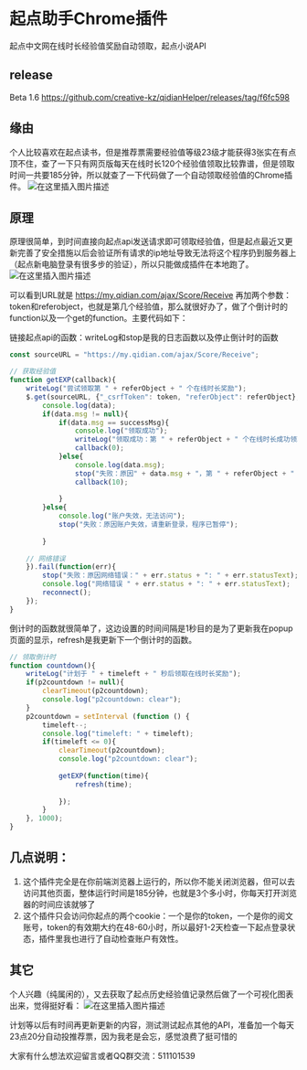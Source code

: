 # 起点助手Chrome插件
起点中文网在线时长经验值奖励自动领取，起点小说API

## release
Beta 1.6 https://github.com/creative-kz/qidianHelper/releases/tag/f6fc598

## 缘由
个人比较喜欢在起点读书，但是推荐票需要经验值等级23级才能获得3张实在有点顶不住，查了一下只有网页版每天在线时长120个经验值领取比较靠谱，但是领取时间一共要185分钟，所以就查了一下代码做了一个自动领取经验值的Chrome插件。
![在这里插入图片描述](https://img-blog.csdnimg.cn/20210321065534470.png?x-oss-process=image/watermark,type_ZmFuZ3poZW5naGVpdGk,shadow_10,text_aHR0cHM6Ly9ibG9nLmNzZG4ubmV0L2hhbmRzb21laG9uZXk=,size_16,color_FFFFFF,t_70)

## 原理
原理很简单，到时间直接向起点api发送请求即可领取经验值，但是起点最近又更新完善了安全措施以后会验证所有请求的ip地址导致无法将这个程序扔到服务器上（起点新电脑登录有很多步的验证），所以只能做成插件在本地跑了。
![在这里插入图片描述](https://img-blog.csdnimg.cn/20210321070158718.png)

可以看到URL就是 https://my.qidian.com/ajax/Score/Receive 再加两个参数：token和referobject，也就是第几个经验值，那么就很好办了，做了个倒计时的function以及一个get的function。主要代码如下：

链接起点api的函数：writeLog和stop是我的日志函数以及停止倒计时的函数
```javascript
const sourceURL = "https://my.qidian.com/ajax/Score/Receive";

// 获取经验值
function getEXP(callback){
    writeLog("尝试领取第 " + referObject + " 个在线时长奖励");
    $.get(sourceURL, {"_csrfToken": token, "referObject": referObject}, function(data){
        console.log(data);
        if(data.msg != null){
            if(data.msg == successMsg){
                console.log("领取成功");
                writeLog("领取成功：第 " + referObject + " 个在线时长成功领取");
                callback(0);
            }else{
                console.log(data.msg);
                stop("失败：原因" + data.msg + "，第 " + referObject + " 个在线时长未领取");
                callback(10);
                
            }
        }else{
            console.log("账户失效，无法访问");
            stop("失败：原因账户失效，请重新登录，程序已暂停");
            
        }
        
    // 网络错误
    }).fail(function(err){
        stop("失败：原因网络错误：" + err.status + ": " + err.statusText);
        console.log("网络错误 " + err.status + ": " + err.statusText);
        reconnect();
    });
}
```


倒计时的函数就很简单了，这边设置的时间间隔是1秒目的是为了更新我在popup页面的显示，refresh是我更新下一个倒计时的函数。
```javascript
// 领取倒计时
function countdown(){
    writeLog("计划于 " + timeleft + " 秒后领取在线时长奖励");
    if(p2countdown != null){
        clearTimeout(p2countdown);
        console.log("p2countdown: clear");
    }
    p2countdown = setInterval (function () {
        timeleft--;
        console.log("timeleft: " + timeleft);
        if(timeleft <= 0){
            clearTimeout(p2countdown);
            console.log("p2countdown: clear");
            
            getEXP(function(time){
                refresh(time);
                
            });
        }
    }, 1000);
}
```

## 几点说明：
1. 这个插件完全是在你前端浏览器上运行的，所以你不能关闭浏览器，但可以去访问其他页面，整体运行时间是185分钟，也就是3个多小时，你每天打开浏览器的时间应该就够了
2. 这个插件只会访问你起点的两个cookie：一个是你的token，一个是你的阅文账号，token的有效期大约在48-60小时，所以最好1-2天检查一下起点登录状态，插件里我也进行了自动检查账户有效性。

## 其它
个人兴趣（纯属闲的），又去获取了起点历史经验值记录然后做了一个可视化图表出来，觉得挺好看：
![在这里插入图片描述](https://img-blog.csdnimg.cn/20210321071957412.png?x-oss-process=image/watermark,type_ZmFuZ3poZW5naGVpdGk,shadow_10,text_aHR0cHM6Ly9ibG9nLmNzZG4ubmV0L2hhbmRzb21laG9uZXk=,size_16,color_FFFFFF,t_70)

计划等以后有时间再更新更新的内容，测试测试起点其他的API，准备加一个每天23点20分自动投推荐票，因为我老是会忘，感觉浪费了挺可惜的

大家有什么想法欢迎留言或者QQ群交流：511101539
